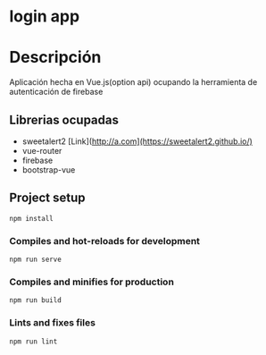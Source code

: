 # login app

Descripción
=========
Aplicación hecha en Vue.js(option api) ocupando la herramienta de autenticación de firebase

Librerias ocupadas
---------
* sweetalert2 [Link](http://a.com](https://sweetalert2.github.io/)
* vue-router
* firebase
* bootstrap-vue



## Project setup
```
npm install
```

### Compiles and hot-reloads for development
```
npm run serve
```

### Compiles and minifies for production
```
npm run build
```

### Lints and fixes files
```
npm run lint
```

